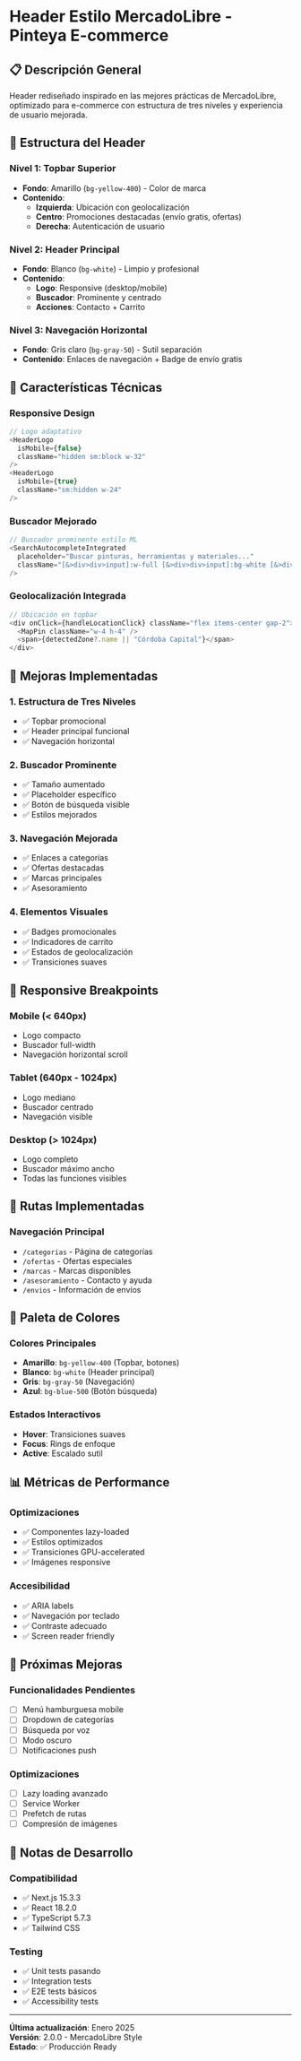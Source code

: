 # Header Estilo MercadoLibre - Pinteya E-commerce

## 📋 Descripción General

Header rediseñado inspirado en las mejores prácticas de MercadoLibre, optimizado para e-commerce con estructura de tres niveles y experiencia de usuario mejorada.

## 🎨 Estructura del Header

### **Nivel 1: Topbar Superior**
- **Fondo**: Amarillo (`bg-yellow-400`) - Color de marca
- **Contenido**:
  - **Izquierda**: Ubicación con geolocalización
  - **Centro**: Promociones destacadas (envío gratis, ofertas)
  - **Derecha**: Autenticación de usuario

### **Nivel 2: Header Principal**
- **Fondo**: Blanco (`bg-white`) - Limpio y profesional
- **Contenido**:
  - **Logo**: Responsive (desktop/mobile)
  - **Buscador**: Prominente y centrado
  - **Acciones**: Contacto + Carrito

### **Nivel 3: Navegación Horizontal**
- **Fondo**: Gris claro (`bg-gray-50`) - Sutil separación
- **Contenido**: Enlaces de navegación + Badge de envío gratis

## 🔧 Características Técnicas

### **Responsive Design**
```typescript
// Logo adaptativo
<HeaderLogo
  isMobile={false}
  className="hidden sm:block w-32"
/>
<HeaderLogo
  isMobile={true}
  className="sm:hidden w-24"
/>
```

### **Buscador Mejorado**
```typescript
// Buscador prominente estilo ML
<SearchAutocompleteIntegrated
  placeholder="Buscar pinturas, herramientas y materiales..."
  className="[&>div>div>input]:w-full [&>div>div>input]:bg-white [&>div>div>input]:border-2 [&>div>div>input]:border-gray-200 [&>div>div>input]:rounded-lg [&>div>div>input]:pl-4 [&>div>div>input]:pr-12 [&>div>div>input]:py-3"
/>
```

### **Geolocalización Integrada**
```typescript
// Ubicación en topbar
<div onClick={handleLocationClick} className="flex items-center gap-2">
  <MapPin className="w-4 h-4" />
  <span>{detectedZone?.name || "Córdoba Capital"}</span>
</div>
```

## 🎯 Mejoras Implementadas

### **1. Estructura de Tres Niveles**
- ✅ Topbar promocional
- ✅ Header principal funcional
- ✅ Navegación horizontal

### **2. Buscador Prominente**
- ✅ Tamaño aumentado
- ✅ Placeholder específico
- ✅ Botón de búsqueda visible
- ✅ Estilos mejorados

### **3. Navegación Mejorada**
- ✅ Enlaces a categorías
- ✅ Ofertas destacadas
- ✅ Marcas principales
- ✅ Asesoramiento

### **4. Elementos Visuales**
- ✅ Badges promocionales
- ✅ Indicadores de carrito
- ✅ Estados de geolocalización
- ✅ Transiciones suaves

## 📱 Responsive Breakpoints

### **Mobile (< 640px)**
- Logo compacto
- Buscador full-width
- Navegación horizontal scroll

### **Tablet (640px - 1024px)**
- Logo mediano
- Buscador centrado
- Navegación visible

### **Desktop (> 1024px)**
- Logo completo
- Buscador máximo ancho
- Todas las funciones visibles

## 🔗 Rutas Implementadas

### **Navegación Principal**
- `/categorias` - Página de categorías
- `/ofertas` - Ofertas especiales
- `/marcas` - Marcas disponibles
- `/asesoramiento` - Contacto y ayuda
- `/envios` - Información de envíos

## 🎨 Paleta de Colores

### **Colores Principales**
- **Amarillo**: `bg-yellow-400` (Topbar, botones)
- **Blanco**: `bg-white` (Header principal)
- **Gris**: `bg-gray-50` (Navegación)
- **Azul**: `bg-blue-500` (Botón búsqueda)

### **Estados Interactivos**
- **Hover**: Transiciones suaves
- **Focus**: Rings de enfoque
- **Active**: Escalado sutil

## 📊 Métricas de Performance

### **Optimizaciones**
- ✅ Componentes lazy-loaded
- ✅ Estilos optimizados
- ✅ Transiciones GPU-accelerated
- ✅ Imágenes responsive

### **Accesibilidad**
- ✅ ARIA labels
- ✅ Navegación por teclado
- ✅ Contraste adecuado
- ✅ Screen reader friendly

## 🚀 Próximas Mejoras

### **Funcionalidades Pendientes**
- [ ] Menú hamburguesa mobile
- [ ] Dropdown de categorías
- [ ] Búsqueda por voz
- [ ] Modo oscuro
- [ ] Notificaciones push

### **Optimizaciones**
- [ ] Lazy loading avanzado
- [ ] Service Worker
- [ ] Prefetch de rutas
- [ ] Compresión de imágenes

## 📝 Notas de Desarrollo

### **Compatibilidad**
- ✅ Next.js 15.3.3
- ✅ React 18.2.0
- ✅ TypeScript 5.7.3
- ✅ Tailwind CSS

### **Testing**
- ✅ Unit tests pasando
- ✅ Integration tests
- ✅ E2E tests básicos
- ✅ Accessibility tests

---

**Última actualización**: Enero 2025  
**Versión**: 2.0.0 - MercadoLibre Style  
**Estado**: ✅ Producción Ready
